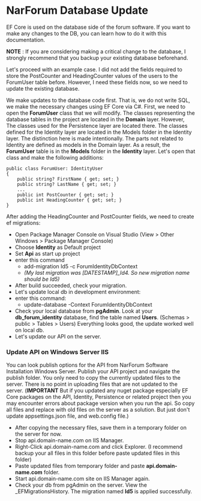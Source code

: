 # NarForum Database Update

EF Core is used on the database side of the forum software. If you want to make any changes to the DB, you can learn how to do it with this documentation.

**NOTE** :  If you are considering making a critical change to the database, I strongly recommend that you backup your existing database beforehand.

Let's proceed with an example case. I did not add the fields required to store the PostCounter and HeadingCounter values of the users to the ForumUser table before. However, I need these fields now, so we need to update the existing database.

We make updates to the database code first. That is, we do not write SQL, we make the necessary changes using EF Core via C#. First, we need to open the **ForumUser** class that we will modify. The classes representing the database tables in the project are located in the **Domain** layer. However, The classes used for the Persistence layer are located there. The classes defined for the Identity layer are located in the Models folder in the Identity layer. The distinction here is made intentionally. The parts not related to Identity are defined as models in the Domain layer. As a result, the **ForumUser** table is in the **Models** folder in the **Identity** layer. Let's open that class and make the following additions:

```
public class ForumUser: IdentityUser
{
    public string? FirstName { get; set; }
    public string? LastName { get; set; }
    ...
    public int PostCounter { get; set; }
    public int HeadingCounter { get; set; }
}
```

After adding the HeadingCounter and PostCounter fields, we need to create ef migrations:

* Open Package Manager Console on Visual Studio (View > Other Windows > Package Manager Console)
* Choose **Identity** as Default project
* Set **Api** as start up project
* enter this command
  * add-migration Id5 -c ForumIdentityDbContext
  * *(My last migration was [DATESTAMP]_Id4. So new migration name should be Id5)*
* After build succeeded, check your migration.
* Let's update local db in development environment:
* enter this command:
  * update-database -Context ForumIdentityDbContext
* Check your local database from **pgAdmin**. Look at your **db_forum_identity** database, find the table named **Users**. (Schemas > public > Tables > Users) Everything looks good, the update worked well on local db.
* Let's update our API on the server.

### Update API on Windows Server IIS

You can look publish options for the API from NarForum Software Installation Windows Server. Publish your API project and navigate the publish folder. You only need to copy the currently updated files to the server. There is no point in uploading files that are not updated to the server. (**IMPORTANT** But if you updated any nuget package especially EF Core packages on the API, Identity, Persistence or related project then you may encounter errors about package version when you run the api. So copy all files and replace with old files on the server as a solution. But just don't update appsettings.json file, and web.config file.)

* After copying the necessary files, save them in a temporary folder on the server for now.
* Stop api.domain-name.com on IIS Manager.
* Right-Click api.domain-name.com and click Explorer. (I recommend backup your all files in this folder before paste updated files in this folder)
* Paste updated files from temporary folder and paste **api.domain-name.com** folder.
* Start api.domain-name.com site on IIS Manager again.
* Check your db from pgAdmin on the server. View the _EFMigrationsHistory. The migration named **Id5** is applied successfully.
